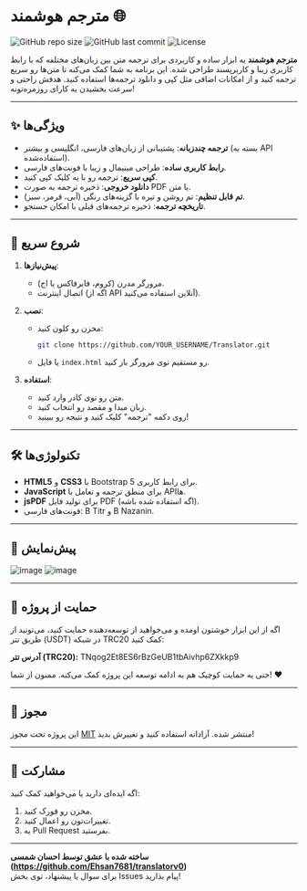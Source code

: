 # مترجم هوشمند 🌐

![GitHub repo size](https://img.shields.io/github/repo-size/YOUR_USERNAME/Translator?style=flat-square)
![GitHub last commit](https://img.shields.io/github/last-commit/YOUR_USERNAME/Translator?style=flat-square)
![License](https://img.shields.io/github/license/YOUR_USERNAME/Translator?style=flat-square)

**مترجم هوشمند** یه ابزار ساده و کاربردی برای ترجمه متن بین زبان‌های مختلفه که با رابط کاربری زیبا و کاربرپسند طراحی شده. این برنامه به شما کمک می‌کنه تا متن‌ها رو سریع ترجمه کنید و از امکانات اضافی مثل کپی و دانلود ترجمه‌ها استفاده کنید. هدفش راحتی و سرعت بخشیدن به کارای روزمره‌تونه!

---

## ✨ ویژگی‌ها

- **ترجمه چندزبانه**: پشتیبانی از زبان‌های فارسی، انگلیسی و بیشتر (بسته به API استفاده‌شده).
- **رابط کاربری ساده**: طراحی مینیمال و زیبا با فونت‌های فارسی.
- **کپی سریع**: ترجمه رو با یه کلیک کپی کنید.
- **دانلود خروجی**: ذخیره ترجمه به صورت PDF یا متن.
- **تم قابل تنظیم**: تم روشن و تیره با گزینه‌های رنگی (آبی، قرمز، سبز).
- **تاریخچه ترجمه**: ذخیره ترجمه‌های قبلی با امکان جستجو.

---

## 🚀 شروع سریع

1. **پیش‌نیازها**:
   - مرورگر مدرن (کروم، فایرفاکس یا اج).
   - اتصال اینترنت (اگه از API آنلاین استفاده می‌کنید).

2. **نصب**:
   - مخزن رو کلون کنید:
     ```bash
     git clone https://github.com/YOUR_USERNAME/Translator.git
     ```
   - یا فایل `index.html` رو مستقیم توی مرورگر باز کنید.

3. **استفاده**:
   - متن رو توی کادر وارد کنید.
   - زبان مبدا و مقصد رو انتخاب کنید.
   - روی دکمه "ترجمه" کلیک کنید و نتیجه رو ببینید!

---

## 🛠️ تکنولوژی‌ها

- **HTML5** و **CSS3** با Bootstrap 5 برای رابط کاربری.
- **JavaScript** برای منطق ترجمه و تعامل با APIها.
- **jsPDF** برای تولید فایل PDF (اگه استفاده شده باشه).
- فونت‌های فارسی: B Titr و B Nazanin.

---

## 📸 پیش‌نمایش
![image](https://github.com/user-attachments/assets/0382094b-7a03-4a68-9e01-5b9060c21dca)
![image](https://github.com/user-attachments/assets/3d2e6686-65bb-468f-8806-4686193cffd1)

  

---

## 🤝 حمایت از پروژه

اگه از این ابزار خوشتون اومده و می‌خواهید از توسعه‌دهنده حمایت کنید، می‌تونید از طریق تتر (USDT) در شبکه TRC20 کمک کنید:

**آدرس تتر (TRC20):**  TNqog2Et8ES6rBzGeUB1tbAivhp6ZXkkp9

حتی یه حمایت کوچیک هم به ادامه توسعه این پروژه کمک می‌کنه. ممنون از شما! ❤️

---

## 📝 مجوز

این پروژه تحت مجوز [MIT](LICENSE) منتشر شده. آزادانه استفاده کنید و تغییرش بدید!

---

## 🌟 مشارکت

اگه ایده‌ای دارید یا می‌خواهید کمک کنید:
1. مخزن رو فورک کنید.
2. تغییرات‌تون رو اعمال کنید.
3. یه Pull Request بفرستید.

---

**ساخته شده با عشق توسط احسان شمسی (https://github.com/Ehsan7681/translatorv0)**  
برای سوال یا پیشنهاد، توی بخش Issues پیام بذارید!
